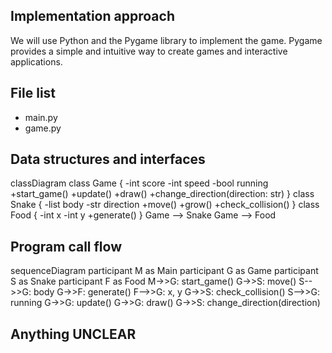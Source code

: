## Implementation approach

We will use Python and the Pygame library to implement the game. Pygame provides a simple and intuitive way to create games and interactive applications.

## File list

- main.py
- game.py

## Data structures and interfaces


classDiagram
    class Game {
        -int score
        -int speed
        -bool running
        +start_game()
        +update()
        +draw()
        +change_direction(direction: str)
    }
    class Snake {
        -list body
        -str direction
        +move()
        +grow()
        +check_collision()
    }
    class Food {
        -int x
        -int y
        +generate()
    }
    Game --> Snake
    Game --> Food


## Program call flow


sequenceDiagram
    participant M as Main
    participant G as Game
    participant S as Snake
    participant F as Food
    M->>G: start_game()
    G->>S: move()
    S-->>G: body
    G->>F: generate()
    F-->>G: x, y
    G->>S: check_collision()
    S-->>G: running
    G->>G: update()
    G->>G: draw()
    G->>S: change_direction(direction)


## Anything UNCLEAR



